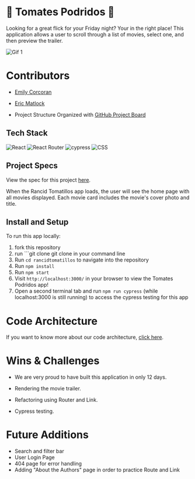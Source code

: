 # 🍅 Tomates Podridos 🍅 

Looking for a great flick for your Friday night? Your in the right place! This application allows a user to scroll through a list of movies, select one, and then preview the trailer.  

![Gif 1]()

# Contributors
- [Emily Corcoran](https://github.com/Emily-Cathleen)
- [Eric Matlock](https://github.com/ermatlock)

- Project Structure Organized with [GitHub Project Board](https://github.com/Emily-Cathleen/tomates-podridos/projects/1)

## Tech Stack

![React](https://img.shields.io/badge/react-%2320232a.svg?style=for-the-badge&logo=react&logoColor=%2361DAFB)
![React Router](https://img.shields.io/badge/React_Router-CA4245?style=for-the-badge&logo=react-router&logoColor=white)
![cypress](https://img.shields.io/badge/-cypress-%23E5E5E5?style=for-the-badge&logo=cypress&logoColor=058a5e)
![CSS](https://img.shields.io/badge/CSS3-1572B6?style=for-the-badge&logo=css3&logoColor=white)



## Project Specs

View the spec for this project [here](https://frontend.turing.edu/projects/module-3/rancid-tomatillos-v3.html).

When the Rancid Tomatillos app loads, the user will see the home page with all movies displayed. Each movie card includes the movie's cover photo and title.


## Install and Setup

To run this app locally:

1. fork this repository
2. run ```git clone git clone  in your command line
3. Run ```cd rancidtomatillos``` to navigate into the repository
4. Run ```npm install```
5. Run ```npm start```
6. Visit ```http://localhost:3000/``` in your browser to view the Tomates Podridos app!
7. Open a second terminal tab and run ```npm run cypress``` (while localhost:3000 is still running) to access the cypress testing for this app
   
# Code Architecture 
If you want to know more about our code architecture, [click here](https://gist.github.com/Emily-Cathleen/b812371146d2aac11da256a47dc2131d).

# Wins & Challenges
- We are very proud to have built this application in only 12 days. 
- Rendering the movie trailer.

- Refactoring using Router and Link.
- Cypress testing. 

# Future Additions
- Search and filter bar
- User Login Page
- 404 page for error handling
- Adding "About the Authors" page in order to practice Route and Link
